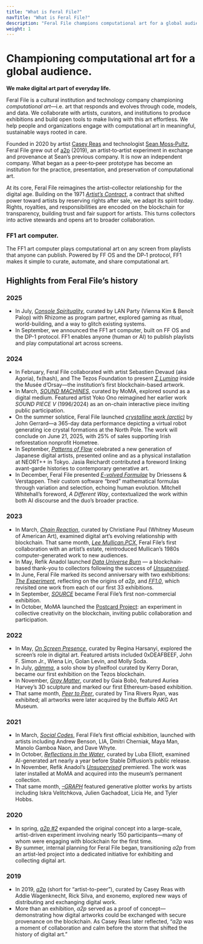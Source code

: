 ```yaml
---
title: "What is Feral File?"
navTitle: "What is Feral File?"
description: "Feral File champions computational art for a global audience. As a technology company and cultural institution, we curate exhibitions, build tools like the FF1 art computer, and foster meaningful engagement with digital art."
weight: 1
---
```


# Championing computational art for a global audience.

**We make digital art part of everyday life.**

Feral File is a cultural institution and technology company championing *computational art*—i.e. art that responds and evolves through code, models, and data. We collaborate with artists, curators, and institutions to produce exhibitions and build open tools to make living with this art effortless. We help people and organizations engage with computational art in meaningful, sustainable ways rooted in care.

Founded in 2020 by artist [Casey Reas](https://reas.com/) and technologist [Sean Moss‑Pultz](https://einstein-rosen.com), Feral File grew out of [a2p](https://a2p.bitmark.com/v1/artworks) (2019), an artist‑to‑artist experiment in exchange and provenance at Sean’s previous company. It is now an independent company. What began as a peer‑to‑peer prototype has become an institution for the practice, presentation, and preservation of computational art.

At its core, Feral File reimagines the artist–collector relationship for the digital age. Building on the 1971 [*Artist’s Contract*](https://en.wikipedia.org/wiki/The_Artist's_Reserved_Rights_Transfer_and_Sale_Agreement), a contract that shifted power toward artists by reserving rights after sale, we adapt its spirit today. Rights, royalties, and responsibilities are encoded on the blockchain for transparency, building trust and fair support for artists. This turns collectors into active stewards and opens art to broader collaboration.

### FF1 art computer.

The FF1 art computer plays computational art on any screen from playlists that anyone can publish. Powered by FF OS and the DP‑1 protocol, FF1 makes it simple to curate, automate, and share computational art.


## Highlights from Feral File’s history

### 2025

* In July, [*Console Spirituality*](https://feralfile.com/explore/exhibitions/console-spirituality-m6j), curated by LAN Party (Vienna Kim & Benoît Palop) with Rhizome as program partner, explored gaming as ritual, world-building, and a way to glitch existing systems.  
* In September, we announced the FF1 art computer, built on FF OS and the DP-1 protocol. FF1 enables anyone (human or AI) to publish playlists and play computational art across screens.

### 2024

* In February, Feral File collaborated with artist Sebastien Devaud (aka Agoria), fx(hash), and The Tezos Foundation to present *[Σ Lumina](https://feralfile.com/research-and-development/le-code-dorsay)* inside the Musée d’Orsay—the institution’s first blockchain-based artwork.
* In March, *[SOUND MACHINES](https://feralfile.com/exhibitions/sound-machines-xz1)*, curated by MoMA, explored sound as a digital medium. Featured artist Yoko Ono reimagined her earlier work *SOUND PIECE V* (1996/2024) as an on-chain interactive piece inviting public participation.
* On the summer solstice, Feral File launched *[crystalline work (arctic)](https://feralfile.com/explore/exhibitions/crystalline-work-5ze)* by John Gerrard—a 365-day data performance depicting a virtual robot generating ice crystal formations at the North Pole. The work will conclude on June 21, 2025, with 25% of sales supporting Irish reforestation nonprofit Hometree.
* In September, *[Patterns of Flow](https://feralfile.com/explore/exhibitions/liu-renopatan-patterns-of-flow-nhk)* celebrated a new generation of Japanese digital artists, presented online and as a physical installation at NEORT++ in Tokyo. Jasia Reichardt contributed a foreword linking avant-garde histories to contemporary generative art.
* In December, Feral File presented *[E-volved Formulae](https://feralfile.com/explore/exhibitions/e-volved-formulae-8an)* by Driessens & Verstappen. Their custom software “bred” mathematical formulas through variation and selection, echoing human evolution. Mitchell Whitehall’s foreword, *A Different Way*, contextualized the work within both AI discourse and the duo’s broader practice.

### 2023

* In March, *[Chain Reaction](https://feralfile.com/exhibitions/chain-reaction-tan)*, curated by Christiane Paul (Whitney Museum of American Art), examined digital art’s evolving relationship with blockchain. That same month, *[Lee Mullican.PCX](https://feralfile.com/exhibitions/leemullican-pcx-ff8)*, Feral File’s first collaboration with an artist’s estate, reintroduced Mullican’s 1980s computer-generated work to new audiences.
* In May, Refik Anadol launched *[Data Universe Burn](https://feralfile.com/research-and-development/data-universe-burn)* — a blockchain-based thank-you to collectors following the success of *[Unsupervised](https://feralfile.com/explore/exhibitions/unsupervised-sla)*.
* In June, Feral File marked its second anniversary with two exhibitions: *[The Experiment](https://retrospective.feralfile.com/the-experiment-6jy)*, reflecting on the origins of *a2p*, and *[FF1.0](https://retrospective.feralfile.com/ff1)*, which revisited one work from each of our first 33 exhibitions.
* In September, *[SOURCE](https://feralfile.com/exhibitions/source)* became Feral File’s first non-commercial exhibition.
* In October, MoMA launched the [Postcard Project](https://www.moma.org/calendar/exhibitions/5618): an experiment in collective creativity on the blockchain, inviting public collaboration and participation.

### 2022

* In May, *[On Screen Presence](https://feralfile.com/exhibitions/on-screen-presence-kpb)*, curated by Regina Harsanyi, explored the screen’s role in digital art. Featured artists included 0xDEAFBEEF, John F. Simon Jr., Wiena Lin, Golan Levin, and Molly Soda.
* In July, *[gämma](https://feralfile.com/explore/exhibitions/gamma-mev)*, a solo show by p1xelfool curated by Kerry Doran, became our first exhibition on the Tezos blockchain.
* In November, *[Gray Matter](https://feralfile.com/explore/exhibitions/gray-matter-dn1)*, curated by Gaia Bobò, featured Auriea Harvey’s 3D sculpture and marked our first Ethereum-based exhibition.
* That same month, *[Peer to Peer](https://feralfile.com/explore/exhibitions/peer-to-peer-pjb)*, curated by Tina Rivers Ryan, was exhibited; all artworks were later acquired by the Buffalo AKG Art Museum.

### 2021

* In March, *[Social Codes](https://feralfile.com/explore/exhibitions/social-codes-pcl)*, Feral File’s first official exhibition, launched with artists including Andrew Benson, LIA, Dmitri Cherniak, Maya Man, Manolo Gamboa Naon, and Dave Whyte.
* In October, *[Reflections in the Water](https://feralfile.com/explore/exhibitions/reflections-in-the-water-9ov)*, curated by Luba Elliott, examined AI-generated art nearly a year before Stable Diffusion’s public release.
* In November, Refik Anadol’s *[Unsupervised](https://feralfile.com/explore/exhibitions/unsupervised-sla)* premiered. The work was later installed at MoMA and acquired into the museum’s permanent collection.
* That same month, *[–GRAPH](https://feralfile.com/explore/exhibitions/graph-eg6)* featured generative plotter works by artists including Iskra Velitchkova, Julien Gachadoat, Licia He, and Tyler Hobbs.

### 2020

* In spring, *[a2p #2](https://a2p.bitmark.com/v2/artworks)* expanded the original concept into a large-scale, artist-driven experiment involving nearly 150 participants—many of whom were engaging with blockchain for the first time.
* By summer, internal planning for Feral File began, transitioning *a2p* from an artist-led project into a dedicated initiative for exhibiting and collecting digital art.

### 2019

* In 2019, *[a2p](https://a2p.bitmark.com/v1/artworks)* (short for “artist-to-peer”), curated by Casey Reas with Addie Wagenknecht, Rick Silva, and exonemo, explored new ways of distributing and exchanging digital work.
* More than an exhibition, *a2p* served as a proof of concept—demonstrating how digital artworks could be exchanged with secure provenance on the blockchain. As Casey Reas later reflected, “*a2p* was a moment of collaboration and calm before the storm that shifted the history of digital art.”